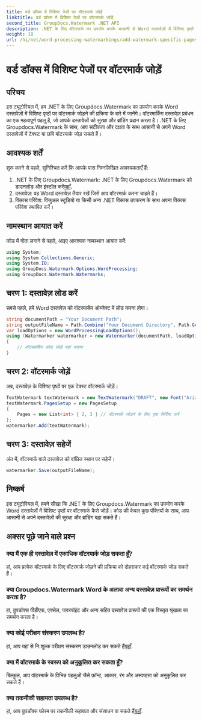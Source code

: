 ```yaml
---
title: वर्ड डॉक्स में विशिष्ट पेजों पर वॉटरमार्क जोड़ें
linktitle: वर्ड डॉक्स में विशिष्ट पेजों पर वॉटरमार्क जोड़ें
second_title: GroupDocs.Watermark .NET API
description: .NET के लिए वॉटरमार्क का उपयोग करके आसानी से Word दस्तावेज़ों में विशिष्ट पृष्ठों पर वॉटरमार्क जोड़ने का तरीका जानें। दस्तावेज़ सुरक्षा और ब्रांडिंग बढ़ाएँ।
weight: 18
url: /hi/net/word-processing-watermarkings/add-watermark-specific-pages-word-docs/
---
```


# वर्ड डॉक्स में विशिष्ट पेजों पर वॉटरमार्क जोड़ें

## परिचय
इस ट्यूटोरियल में, हम .NET के लिए Groupdocs.Watermark का उपयोग करके Word दस्तावेज़ों में विशिष्ट पृष्ठों पर वॉटरमार्क जोड़ने की प्रक्रिया के बारे में जानेंगे। वॉटरमार्किंग दस्तावेज़ प्रबंधन का एक महत्वपूर्ण पहलू है, जो आपके दस्तावेज़ों को सुरक्षा और ब्रांडिंग प्रदान करता है। .NET के लिए Groupdocs.Watermark के साथ, आप सटीकता और दक्षता के साथ आसानी से अपने Word दस्तावेज़ों में टेक्स्ट या छवि वॉटरमार्क जोड़ सकते हैं।
## आवश्यक शर्तें
शुरू करने से पहले, सुनिश्चित करें कि आपके पास निम्नलिखित आवश्यकताएँ हैं:
1.  .NET के लिए Groupdocs.Watermark: .NET के लिए Groupdocs.Watermark को डाउनलोड और इंस्टॉल करें[यहाँ](https://releases.groupdocs.com/Watermark/net/).
2. दस्तावेज़: वह Word दस्तावेज़ तैयार रखें जिसे आप वॉटरमार्क करना चाहते हैं।
3. विकास परिवेश: विजुअल स्टूडियो या किसी अन्य .NET विकास उपकरण के साथ अपना विकास परिवेश स्थापित करें।

## नामस्थान आयात करें
कोड में गोता लगाने से पहले, आइए आवश्यक नामस्थान आयात करें:
```csharp
using System;
using System.Collections.Generic;
using System.IO;
using GroupDocs.Watermark.Options.WordProcessing;
using GroupDocs.Watermark.Watermarks;
```
## चरण 1: दस्तावेज़ लोड करें
सबसे पहले, हमें Word दस्तावेज़ को वॉटरमार्कर ऑब्जेक्ट में लोड करना होगा।
```csharp
string documentPath = "Your Document Path";
string outputFileName = Path.Combine("Your Document Directory", Path.GetFileName(documentPath));
var loadOptions = new WordProcessingLoadOptions();
using (Watermarker watermarker = new Watermarker(documentPath, loadOptions))
{
    // वॉटरमार्किंग कोड जोड़ें यहां जाएगा
}
```
## चरण 2: वॉटरमार्क जोड़ें
अब, दस्तावेज़ के विशिष्ट पृष्ठों पर एक टेक्स्ट वॉटरमार्क जोड़ें।
```csharp
TextWatermark textWatermark = new TextWatermark("DRAFT", new Font("Arial", 42));
textWatermark.PagesSetup = new PagesSetup
{
    Pages = new List<int> { 2, 3 } // वॉटरमार्क जोड़ने के लिए पृष्ठ निर्दिष्ट करें
};
watermarker.Add(textWatermark);
```
## चरण 3: दस्तावेज़ सहेजें
अंत में, वॉटरमार्क वाले दस्तावेज़ को वांछित स्थान पर सहेजें।
```csharp
watermarker.Save(outputFileName);
```

## निष्कर्ष
इस ट्यूटोरियल में, हमने सीखा कि .NET के लिए Groupdocs.Watermark का उपयोग करके Word दस्तावेज़ों में विशिष्ट पृष्ठों पर वॉटरमार्क कैसे जोड़ें। कोड की केवल कुछ पंक्तियों के साथ, आप आसानी से अपने दस्तावेज़ों की सुरक्षा और ब्रांडिंग बढ़ा सकते हैं।
## अक्सर पूछे जाने वाले प्रश्न
### क्या मैं एक ही दस्तावेज़ में एकाधिक वॉटरमार्क जोड़ सकता हूँ?
हां, आप प्रत्येक वॉटरमार्क के लिए वॉटरमार्क जोड़ने की प्रक्रिया को दोहराकर कई वॉटरमार्क जोड़ सकते हैं।
### क्या Groupdocs.Watermark Word के अलावा अन्य दस्तावेज़ प्रारूपों का समर्थन करता है?
हां, ग्रुपडॉक्स पीडीएफ, एक्सेल, पावरपॉइंट और अन्य सहित दस्तावेज़ प्रारूपों की एक विस्तृत श्रृंखला का समर्थन करता है।
### क्या कोई परीक्षण संस्करण उपलब्ध है?
 हां, आप यहां से नि:शुल्क परीक्षण संस्करण डाउनलोड कर सकते हैं[यहाँ](https://releases.groupdocs.com/).
### क्या मैं वॉटरमार्क के स्वरूप को अनुकूलित कर सकता हूँ?
बिल्कुल, आप वॉटरमार्क के विभिन्न पहलुओं जैसे फ़ॉन्ट, आकार, रंग और अस्पष्टता को अनुकूलित कर सकते हैं।
### क्या तकनीकी सहायता उपलब्ध है?
 हां, आप ग्रुपडॉक्स फोरम पर तकनीकी सहायता और संसाधन पा सकते हैं[यहाँ](https://forum.groupdocs.com/c/watermark/19).